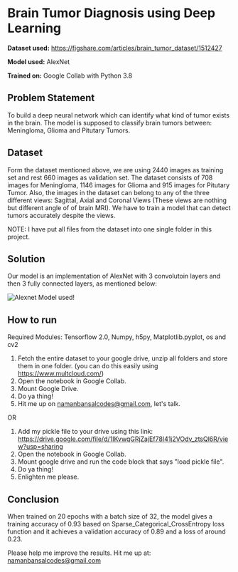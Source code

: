 # Brain Tumor Diagnosis using Deep Learning

**Dataset used:** https://figshare.com/articles/brain_tumor_dataset/1512427

**Model used:** AlexNet

**Trained on:** Google Collab with Python 3.8


## Problem Statement

To build a deep neural network which can identify what kind of tumor exists in the brain.
The model is supposed to classify brain tumors between: Meningloma, Glioma and Pitutary Tumors.

## Dataset

Form the dataset mentioned above, we are using 2440 images as training set and rest 660 images as validation set. The dataset consists of 708 images for Meningloma,
1146 images for Glioma and 915 images for Pitutary Tumor. Also, the images in the dataset can belong to any of the three different views: Sagittal, Axial and Coronal Views (These views are nothing but different angle of of brain MRI). We have to train a model that can detect tumors accurately despite the views.

NOTE: I have put all files from the dataset into one single folder in this project.

## Solution

Our model is an implementation of AlexNet with 3 convolutoin layers and then 3 fully connected layers, as mentioned below:

![Alexnet Model used](https://github.com/namanbansalcodes/Brain-Tumor-Diagnosis-using-Deep-Learning/blob/master/TIP%20model.JPG?raw=true)!


## How to run

Required Modules: Tensorflow 2.0, Numpy, h5py, Matplotlib.pyplot, os and cv2

1. Fetch the entire dataset to your google drive, unzip all folders and store them in one folder. (you can do this easily using https://www.multcloud.com/)
2. Open the notebook in Google Collab.
3. Mount Google Drive.
4. Do ya thing!
5. Hit me up on namanbansalcodes@gmail.com, let's talk.

OR

1. Add my pickle file to your drive using this link: https://drive.google.com/file/d/1IKvwqGRjZajEf78I41j2VOdv_ztsQl6R/view?usp=sharing
2. Open the notebook in Google Collab.
3. Mount google drive and run the code block that says "load pickle file".
4. Do ya thing!
5. Enlighten me please.

## Conclusion

When trained on 20 epochs with a batch size of 32, the model gives a training accuracy of 0.93 based on Sparse_Categorical_CrossEntropy loss function and
it achieves a validation accuracy of 0.89 and a loss of around 0.23.

Please help me improve the results.
Hit me up at: namanbansalcodes@gmail.com
